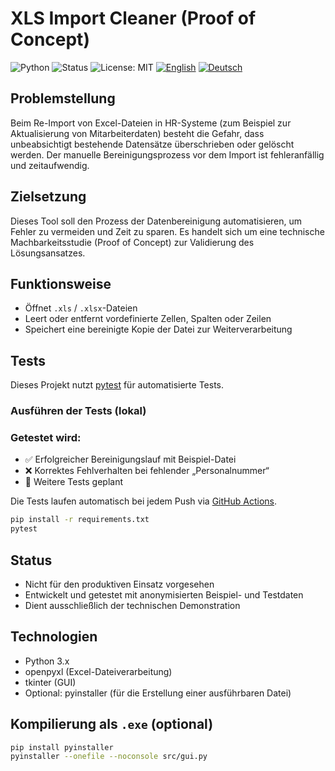 # XLS Import Cleaner (Proof of Concept)
![Python](https://img.shields.io/badge/python-3.10%2B-blue)
![Status](https://img.shields.io/badge/status-POC-orange)
![License: MIT](https://img.shields.io/badge/License-MIT-green.svg)
[![English](https://img.shields.io/badge/README-English-informational?style=flat-square)](README_en.md)
[![Deutsch](https://img.shields.io/badge/README-Deutsch-informational?style=flat-square)](README.md)



## Problemstellung

Beim Re-Import von Excel-Dateien in HR-Systeme (zum Beispiel zur Aktualisierung von Mitarbeiterdaten) besteht die Gefahr, dass unbeabsichtigt bestehende Datensätze überschrieben oder gelöscht werden. Der manuelle Bereinigungsprozess vor dem Import ist fehleranfällig und zeitaufwendig.

## Zielsetzung

Dieses Tool soll den Prozess der Datenbereinigung automatisieren, um Fehler zu vermeiden und Zeit zu sparen. Es handelt sich um eine technische Machbarkeitsstudie (Proof of Concept) zur Validierung des Lösungsansatzes.

## Funktionsweise

- Öffnet `.xls` / `.xlsx`-Dateien
- Leert oder entfernt vordefinierte Zellen, Spalten oder Zeilen
- Speichert eine bereinigte Kopie der Datei zur Weiterverarbeitung

## Tests

Dieses Projekt nutzt [pytest](https://docs.pytest.org/) für automatisierte Tests.

### Ausführen der Tests (lokal)
### Getestet wird:

- ✅ Erfolgreicher Bereinigungslauf mit Beispiel-Datei  
- ❌ Korrektes Fehlverhalten bei fehlender „Personalnummer“  
- 📝 Weitere Tests geplant

Die Tests laufen automatisch bei jedem Push via [GitHub Actions](https://github.com/Chrisp-Codes/xls-import-cleaner/actions).


```bash
pip install -r requirements.txt
pytest
````

## Status

- Nicht für den produktiven Einsatz vorgesehen
- Entwickelt und getestet mit anonymisierten Beispiel- und Testdaten
- Dient ausschließlich der technischen Demonstration

## Technologien

- Python 3.x
- openpyxl (Excel-Dateiverarbeitung)
- tkinter (GUI)
- Optional: pyinstaller (für die Erstellung einer ausführbaren Datei)

## Kompilierung als `.exe` (optional)

```bash
pip install pyinstaller
pyinstaller --onefile --noconsole src/gui.py
